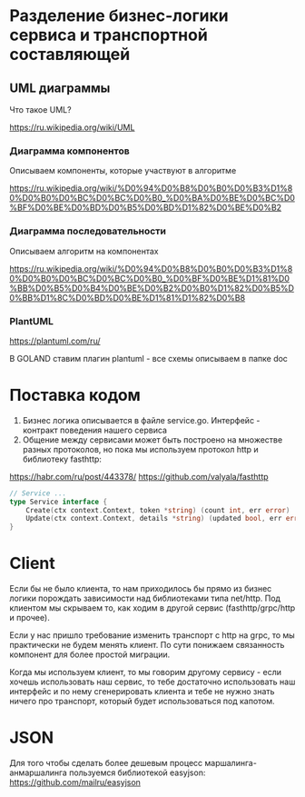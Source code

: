 # Разделение бизнес-логики сервиса и транспортной составляющей

## UML диаграммы

Что такое UML? 

https://ru.wikipedia.org/wiki/UML 
  
### Диаграмма компонентов
Описываем компоненты, которые участвуют в алгоритме

https://ru.wikipedia.org/wiki/%D0%94%D0%B8%D0%B0%D0%B3%D1%80%D0%B0%D0%BC%D0%BC%D0%B0_%D0%BA%D0%BE%D0%BC%D0%BF%D0%BE%D0%BD%D0%B5%D0%BD%D1%82%D0%BE%D0%B2 

### Диаграмма последовательности
Описываем алгоритм на компонентах

https://ru.wikipedia.org/wiki/%D0%94%D0%B8%D0%B0%D0%B3%D1%80%D0%B0%D0%BC%D0%BC%D0%B0_%D0%BF%D0%BE%D1%81%D0%BB%D0%B5%D0%B4%D0%BE%D0%B2%D0%B0%D1%82%D0%B5%D0%BB%D1%8C%D0%BD%D0%BE%D1%81%D1%82%D0%B8 

### PlantUML
https://plantuml.com/ru/ 

В GOLAND ставим плагин plantuml - все схемы описываем в папке doc

# Поставка кодом 
1. Бизнес логика описывается в файле service.go. Интерфейс - контракт поведения нашего сервиса 
2. Общение между сервисами может быть построено на множестве разных протоколов, но пока мы используем протокол http и библиотеку fasthttp: 
   
https://habr.com/ru/post/443378/ 
https://github.com/valyala/fasthttp 
```go
// Service ... 
type Service interface { 
	Create(ctx context.Context, token *string) (count int, err error) 
	Update(ctx context.Context, details *string) (updated bool, err error) 
}
```

# Client
Eсли бы не было клиента, то нам приходилось бы прямо из бизнес логики порождать зависимости над библиотеками типа net/http. Под клиентом мы скрываем то, как ходим в другой сервис (fasthttp/grpc/http и прочее). 

Если у нас пришло требование изменить транспорт с http на grpc, то мы практически не будем менять клиент. По сути понижаем связанность компонент для более простой миграции. 

Когда мы используем клиент, то мы говорим другому сервису - если хочешь использовать наш сервис, то тебе достаточно использовать наш интерфейс и по нему сгенерировать клиента и тебе не нужно знать ничего про транспорт, который будет использоваться под капотом.

# JSON
Для того чтобы сделать более дешевым процесс маршалинга-анмаршалинга пользуемся библиотекой easyjson: https://github.com/mailru/easyjson
